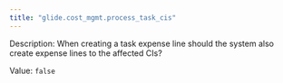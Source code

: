 ```yaml
---
title: "glide.cost_mgmt.process_task_cis"
---
```


Description: When creating a task expense line should the system also create expense lines to the affected CIs?

Value: `false`